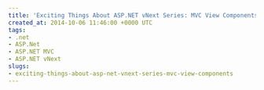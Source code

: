 ```yaml
---
title: 'Exciting Things About ASP.NET vNext Series: MVC View Components'
created_at: 2014-10-06 11:46:00 +0000 UTC
tags:
- .net
- ASP.Net
- ASP.NET MVC
- ASP.NET vNext
slugs:
- exciting-things-about-asp-net-vnext-series-mvc-view-components
---
```

